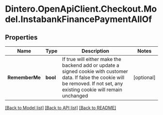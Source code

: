 # Dintero.OpenApiClient.Checkout.Model.InstabankFinancePaymentAllOf

## Properties

Name | Type | Description | Notes
------------ | ------------- | ------------- | -------------
**RememberMe** | **bool** | If true will either make the backend add or update a signed cookie with customer data. If false the cookie will be removed. If not set, any existing cookie will remain unchanged  | [optional] 

[[Back to Model list]](../README.md#documentation-for-models) [[Back to API list]](../README.md#documentation-for-api-endpoints) [[Back to README]](../README.md)

